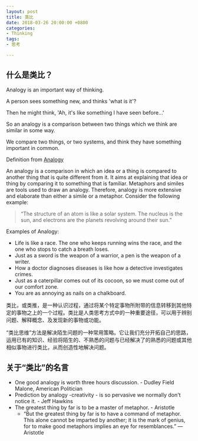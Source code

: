 ```yaml
---
layout: post
title: 类比
date: 2018-03-26 20:00:00 +0800
categories:
- Thinking
tags:
- 思考

---
```


## 什么是类比？

Analogy is an important way of thinking.

A person sees something new, and thinks 'what is it'? 

Then he might think, 'Ah, it's like something I have seen before...' 

So an analogy is a comparison between two things which we think are similar in some way. 

We compare two things, or two systems, and think they have something important in common.

Definition from [Analogy](https://literarydevices.net/analogy/)

An analogy is a comparison in which an idea or a thing is compared to another thing that is quite different from it. It aims at explaining that idea or thing by comparing it to something that is familiar. Metaphors and similes are tools used to draw an analogy. Therefore, analogy is more extensive and elaborate than either a simile or a metaphor. Consider the following example:

> “The structure of an atom is like a solar system. The nucleus is the sun, and electrons are the planets revolving around their sun.”

Examples of Analogy:

* Life is like a race. The one who keeps running wins the race, and the one who stops to catch a breath loses.
* Just as a sword is the weapon of a warrior, a pen is the weapon of a writer.
* How a doctor diagnoses diseases is like how a detective investigates crimes.
* Just as a caterpillar comes out of its cocoon, so we must come out of our comfort zone.
* You are as annoying as nails on a chalkboard.

类比，或类推，是一种认识过程，通过将某个特定事物所附带的信息转移到其他特定的事物之上的一个过程。类比是人类思考方式中的一种重要途径，可以用于辨别问题、解释概念、及发现新的事物或功能。

“类比思维”方法是解决陌生问题的一种常用策略。它让我们充分开拓自己的思路，运用已有的知识、经验将陌生的、不熟悉的问题与已经解决了的熟悉的问题或其他相似事物进行类比，从而创造性地解决问题。 

## 关于“类比”的名言

- One good analogy is worth three hours discussion. - Dudley Field Malone, American Politician
- Prediction by analogy -creativity - is so pervasive we normally don't notice it. - Jeff Hawkins
- The greatest thing by far is to be a master of metaphor. - Aristotle
	- “But the greatest thing by far is to have a command of metaphor. This alone cannot be imparted by another; it is the mark of genius, for to make good metaphors implies an eye for resemblances.” ― Aristotle
